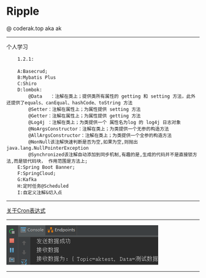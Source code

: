 # Ripple
@ coderak.top aka ak

------------------------------------------------------------------------

个人学习

        1.2.1:
        
        A:Basecrud;
        B:Mybatis Plus
        C:Shiro
        D:lombok:
            @Data   ：注解在类上；提供类所有属性的 getting 和 setting 方法，此外还提供了equals、canEqual、hashCode、toString 方法
            @Setter：注解在属性上；为属性提供 setting 方法
            @Getter：注解在属性上；为属性提供 getting 方法
            @Log4j ：注解在类上；为类提供一个 属性名为log 的 log4j 日志对象
            @NoArgsConstructor：注解在类上；为类提供一个无参的构造方法
            @AllArgsConstructor：注解在类上；为类提供一个全参的构造方法
            @NonNull该注解快速判断是否为空,如果为空,则抛出java.lang.NullPointerException
            @Synchronized该注解自动添加到同步机制,有趣的是,生成的代码并不是直接锁方法,而是锁代码块， 作用范围是方法上;
        E:Spring Boot Banner;
        F:SpringCloud;
        G:Kafka
        H:定时任务@Scheduled 
        I:自定义注解&切入点   
------
[关于Cron表达式](http://coderak.top/#/view/33)

------

![image](https://raw.githubusercontent.com/nameishua/Zuul-gateway/master/src/main/resources/static/46c48e0b28ce0a91c821cd22ab94748.png)

------

